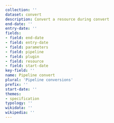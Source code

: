 ```yaml
---
collection: ''
dataset: convert
description: Convert a resource during convert
end-date: ''
entry-date: ''
fields:
- field: end-date
- field: entry-date
- field: parameters
- field: pipeline
- field: plugin
- field: resource
- field: start-date
key-field: ''
name: Pipeline convert
plural: 'Pipeline conversions'
prefix: ''
start-date: ''
themes:
- specification
typology: ''
wikidata: ''
wikipedia: ''
---
```

